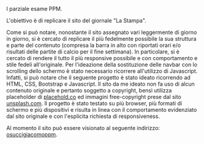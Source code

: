 I parziale esame PPM.

L'obiettivo è di replicare il sito del giornale "La Stampa". 

Come si può notare, nonostante il sito assegnato vari leggermente di giorno in giorno, si è cercato di replicare il più fedelmente possibile la sua struttura e parte del contenuto (compresa la barra in alto con riportati orari e/o risultati delle partite di calcio per il fine settimana).
In particolare, si è cercato di rendere il tutto il più responsive possibile e con comportamento e stile fedeli all'originale.
Per l'ideazione della sostituzione delle navbar con lo scrolling dello schermo è stato necessario ricorrere all'utilizzo di Javascript.
Infatti, si può notare che il seguente progetto è stato ideato ricorrendo ad HTML, CSS, Bootstrap e Javascript.
Il sito da me ideato non fa uso di alcun contenuto originale e pertanto soggetto a copyright, bensì utilizza placeholder di [placehold.co](https://placehold.co/) ed immagini free-copyright prese dal sito [unsplash.com](https://unsplash.com/it/images).
Il progetto è stato testato su più browser, più formati di schermo e più dispositivi e risulta in linea con il comportamento evidenziato dal
sito originale e con l'esplicita richiesta di responsiveness.

Al momento il sito può essere visionato al seguente indirizzo: [osuccigiacomoppm](http://orsuccigiacomoppm.altervista.org/).
